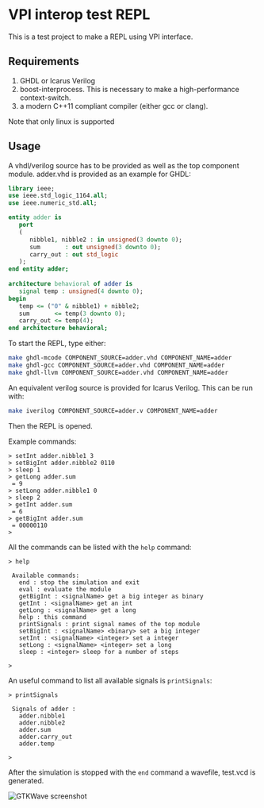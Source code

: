 # VPI interop test REPL

This is a test project to make a REPL using VPI interface.

## Requirements

1. GHDL or Icarus Verilog
2. boost-interprocess. This is necessary to make a high-performance context-switch.
3. a modern C++11 compliant compiler (either gcc or clang).

Note that only linux is supported

## Usage

A vhdl/verilog source has to be provided as well as the top component module. adder.vhd is provided as an example for GHDL:

```vhdl
library ieee;
use ieee.std_logic_1164.all;
use ieee.numeric_std.all;

entity adder is
   port
   (
      nibble1, nibble2 : in unsigned(3 downto 0); 
      sum       : out unsigned(3 downto 0); 
      carry_out : out std_logic
   );
end entity adder;
 
architecture behavioral of adder is
   signal temp : unsigned(4 downto 0); 
begin 
   temp <= ("0" & nibble1) + nibble2; 
   sum       <= temp(3 downto 0); 
   carry_out <= temp(4);
end architecture behavioral;
```

To start the REPL, type either:

```bash
make ghdl-mcode COMPONENT_SOURCE=adder.vhd COMPONENT_NAME=adder
make ghdl-gcc COMPONENT_SOURCE=adder.vhd COMPONENT_NAME=adder
make ghdl-llvm COMPONENT_SOURCE=adder.vhd COMPONENT_NAME=adder
```

An equivalent verilog source is provided for Icarus Verilog. This can be run with:

```bash
make iverilog COMPONENT_SOURCE=adder.v COMPONENT_NAME=adder
```

Then the REPL is opened.

Example commands:

```
> setInt adder.nibble1 3
> setBigInt adder.nibble2 0110
> sleep 1
> getLong adder.sum
 = 9
> setLong adder.nibble1 0
> sleep 2
> getInt adder.sum
 = 6
> getBigInt adder.sum
 = 00000110
> 
```

All the commands can be listed with the `help` command:

```
> help 

 Available commands:
   end : stop the simulation and exit
   eval : evaluate the module
   getBigInt : <signalName> get a big integer as binary
   getInt : <signalName> get an int
   getLong : <signalName> get a long
   help : this command
   printSignals : print signal names of the top module
   setBigInt : <signalName> <binary> set a big integer
   setInt : <signalName> <integer> set a integer
   setLong : <signalName> <integer> set a long
   sleep : <integer> sleep for a number of steps

> 
```

An useful command to list all available signals is `printSignals`:

```
> printSignals

 Signals of adder :
   adder.nibble1
   adder.nibble2
   adder.sum
   adder.carry_out
   adder.temp

> 
```

After the simulation is stopped with the `end` command a wavefile, test.vcd is generated.


![GTKWave screenshot](gtkwave.png)


